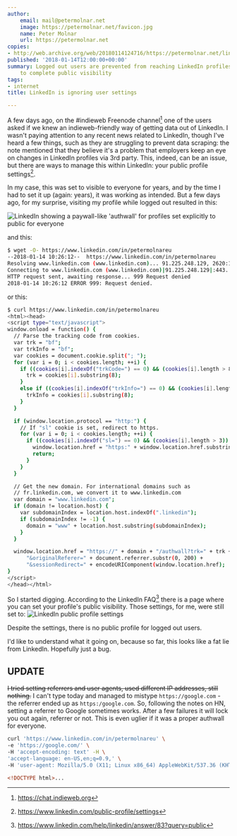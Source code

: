 ```yaml
---
author:
    email: mail@petermolnar.net
    image: https://petermolnar.net/favicon.jpg
    name: Peter Molnar
    url: https://petermolnar.net
copies:
- http://web.archive.org/web/20180114124716/https://petermolnar.net/linkedin-public-settings-ignored/
published: '2018-01-14T12:00:00+00:00'
summary: Logged out users are prevented from reaching LinkedIn profiles set
    to complete public visibility
tags:
- internet
title: LinkedIn is ignoring user settings

---
```


A few days ago, on the \#indieweb Freenode channel[^1] one of the users
asked if we knew an indieweb-friendly way of getting data out of
LinkedIn. I wasn't paying attention to any recent news related to
LinkedIn, though I've heard a few things, such as they are struggling to
prevent data scraping: the note mentioned that they believe it's a
problem that employers keep an eye on changes in LinkedIn profiles via
3rd party. This, indeed, can be an issue, but there are ways to manage
this within LinkedIn: your public profile settings[^2].

In my case, this was set to visible to everyone for years, and by the
time I had to set it up (again: years), it was working as intended. But
a few days ago, for my surprise, visiting my profile while logged out
resulted in this:

![LinkedIn showing a paywall-like 'authwall' for profiles set explicitly
to public for everyone](linkedin-public-profile-issues-authwall.png)

and this:

```bash
$ wget -O- https://www.linkedin.com/in/petermolnareu
--2018-01-14 10:26:12--  https://www.linkedin.com/in/petermolnareu
Resolving www.linkedin.com (www.linkedin.com)... 91.225.248.129, 2620:109:c00c:104::b93f:9001
Connecting to www.linkedin.com (www.linkedin.com)|91.225.248.129|:443... connected.
HTTP request sent, awaiting response... 999 Request denied
2018-01-14 10:26:12 ERROR 999: Request denied.
```

or this:

```bash
$ curl https://www.linkedin.com/in/petermolnareu
<html><head>
<script type="text/javascript">
window.onload = function() {
  // Parse the tracking code from cookies.
  var trk = "bf";
  var trkInfo = "bf";
  var cookies = document.cookie.split("; ");
  for (var i = 0; i < cookies.length; ++i) {
    if ((cookies[i].indexOf("trkCode=") == 0) && (cookies[i].length > 8)) {
      trk = cookies[i].substring(8);
    }
    else if ((cookies[i].indexOf("trkInfo=") == 0) && (cookies[i].length > 8)) {
      trkInfo = cookies[i].substring(8);
    }
  }

  if (window.location.protocol == "http:") {
    // If "sl" cookie is set, redirect to https.
    for (var i = 0; i < cookies.length; ++i) {
      if ((cookies[i].indexOf("sl=") == 0) && (cookies[i].length > 3)) {
        window.location.href = "https:" + window.location.href.substring(window.location.protocol.length);
        return;
      }
    }
  }

  // Get the new domain. For international domains such as
  // fr.linkedin.com, we convert it to www.linkedin.com
  var domain = "www.linkedin.com";
  if (domain != location.host) {
    var subdomainIndex = location.host.indexOf(".linkedin");
    if (subdomainIndex != -1) {
      domain = "www" + location.host.substring(subdomainIndex);
    }
  }

  window.location.href = "https://" + domain + "/authwall?trk=" + trk + "&trkInfo=" + trkInfo +
      "&originalReferer=" + document.referrer.substr(0, 200) +
      "&sessionRedirect=" + encodeURIComponent(window.location.href);
}
</script>
</head></html>
```

So I started digging. According to the LinkedIn FAQ[^3] there is a page
where you can set your profile's public visibility. Those settings, for
me, were still set to: ![LinkedIn public profile
settings](linkedin-public-profile-issues-settings.png)

Despite the settings, there is no public profile for logged out users.

I'd like to understand what it going on, because so far, this looks like
a fat lie from LinkedIn. Hopefully just a bug.

## UPDATE

~~I tried setting referrers and user agents, used different IP
addresses, still nothing.~~ I can't type today and managed to mistype
`https://google.com` - the referrer ended up as `https:/google.com`. So,
following the notes on HN, setting a referrer to Google sometimes works.
After a few failures it will lock you out again, referrer or not. This
is even uglier if it was a proper authwall for everyone.

```bash
curl 'https://www.linkedin.com/in/petermolnareu' \
-e 'https://google.com/' \
-H 'accept-encoding: text' -H \
'accept-language: en-US,en;q=0.9,' \
-H 'user-agent: Mozilla/5.0 (X11; Linux x86_64) AppleWebKit/537.36 (KHTML, like Gecko) Chrome/63.0.3239.132 Safari/537.36'
```

```html
<!DOCTYPE html>...
```

[^1]: <https://chat.indieweb.org>

[^2]: <https://www.linkedin.com/public-profile/settings>

[^3]: <https://www.linkedin.com/help/linkedin/answer/83?query=public>